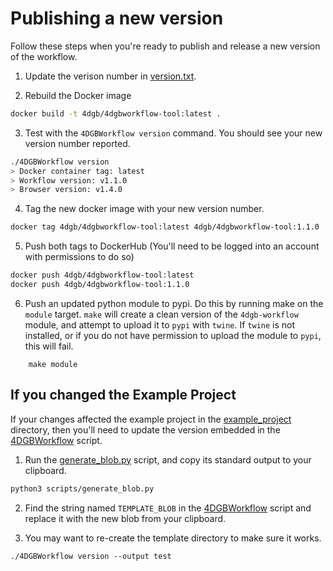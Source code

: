 # Publishing a new version

Follow these steps when you're ready to publish and release a new version of the workflow.

1. Update the verison number in [version.txt](../version.txt).

2. Rebuild the Docker image
```sh
docker build -t 4dgb/4dgbworkflow-tool:latest .
```

3. Test with the `4DGBWorkflow version` command. You should see your new version number reported.
```sh
./4DGBWorkflow version
> Docker container tag: latest
> Workflow version: v1.1.0
> Browser version: v1.4.0
```

4. Tag the new docker image with your new version number.
```sh
docker tag 4dgb/4dgbworkflow-tool:latest 4dgb/4dgbworkflow-tool:1.1.0
```

5. Push both tags to DockerHub (You'll need to be logged into an account with permissions to do so)
```sh
docker push 4dgb/4dgbworkflow-tool:latest
docker push 4dgb/4dgbworkflow-tool:1.1.0
```

6. Push an updated python module to pypi. Do this by running make on the `module` target. `make` will
create a clean version of the `4dgb-workflow` module, and attempt to upload it to `pypi` with `twine`.
If `twine` is not installed, or if you do not have permission to upload the module to `pypi`, this 
will fail.

```
    make module
```

## If you changed the Example Project

If your changes affected the example project in the [example_project](../example_project/) directory, then you'll need to update the version embedded in the [4DGBWorkflow](../4DGBWorkflow) script.

1. Run the [generate_blob.py](../scripts/generate_blob.py) script, and copy its standard output to your clipboard.
```sh
python3 scripts/generate_blob.py
```

2. Find the string named `TEMPLATE_BLOB` in the [4DGBWorkflow](../4DGBWorkflow) script and replace it with the new blob from your clipboard.

3. You may want to re-create the template directory to make sure it works.
```
./4DGBWorkflow version --output test
```
